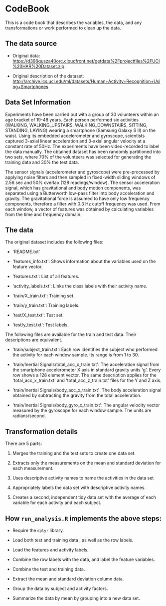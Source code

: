 # CodeBook



This is a code book that describes the variables, the data, and any transformations or work performed to clean up the data.



## The data source


- Original data: https://d396qusza40orc.cloudfront.net/getdata%2Fprojectfiles%2FUCI%20HAR%20Dataset.zip

- Original description of the dataset: http://archive.ics.uci.edu/ml/datasets/Human+Activity+Recognition+Using+Smartphones



## Data Set Information


Experiments have been carried out with a group of 30 volunteers within an age bracket of 19-48 years. Each person performed six activities (WALKING, WALKING_UPSTAIRS, WALKING_DOWNSTAIRS, SITTING, STANDING, LAYING) wearing a smartphone (Samsung Galaxy S II) on the waist. Using its embedded accelerometer and gyroscope, scientists captured 3-axial linear acceleration and 3-axial angular velocity at a constant rate of 50Hz. The experiments have been video-recorded to label the data manually. The obtained dataset has been randomly partitioned into two sets, where 70% of the volunteers was selected for generating the training data and 30% the test data.



The sensor signals (accelerometer and gyroscope) were pre-processed by applying noise filters and then sampled in fixed-width sliding windows of 2.56 sec and 50% overlap (128 readings/window). The sensor acceleration signal, which has gravitational and body motion components, was separated using a Butterworth low-pass filter into body acceleration and gravity. The gravitational force is assumed to have only low frequency components, therefore a filter with 0.3 Hz cutoff frequency was used. From each window, a vector of features was obtained by calculating variables from the time and frequency domain.



## The data



The original dataset includes the following files:


- 'README.txt'


- 'features_info.txt': Shows information about the variables used on the feature vector.


- 'features.txt': List of all features.


- 'activity_labels.txt': Links the class labels with their activity name.


- 'train/X_train.txt': Training set.


- 'train/y_train.txt': Training labels.


- 'test/X_test.txt': Test set.

- 'test/y_test.txt': Test labels.

The following files are available for the train and test data. Their descriptions are equivalent.


- 'train/subject_train.txt': Each row identifies the subject who performed the activity for each window sample. Its range is from 1 to 30.


- 'train/Inertial Signals/total_acc_x_train.txt': The acceleration signal from the smartphone accelerometer X axis in standard gravity units 'g'. Every row shows a 128 element vector. The same description applies for the 'total_acc_x_train.txt' and 'total_acc_z_train.txt' files for the Y and Z axis.


- 'train/Inertial Signals/body_acc_x_train.txt': The body acceleration signal obtained by subtracting the gravity from the total acceleration.


- 'train/Inertial Signals/body_gyro_x_train.txt': The angular velocity vector measured by the gyroscope for each window sample. The units are radians/second.




## Transformation details



There are 5 parts:


1. Merges the training and the test sets to create one data set.

2. Extracts only the measurements on the mean and standard deviation for each measurement.

3. Uses descriptive activity names to name the activities in the data set

4. Appropriately labels the data set with descriptive activity names.

5. Creates a second, independent tidy data set with the average of each variable for each activity and each subject.



## How ```run_analysis.R``` implements the above steps:


- Require the ```dplyr``` library.

- Load both test and training data
, as well as the row labels.
- Load the features and activity labels.

- Combine the row labels with the data, and label the feature variables.
- Combine the test and training data.
- Extract the mean and standard deviation column data.

- Group the data by subject and activity factors.

- Summarize the data by mean by grouping into a new data set.